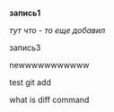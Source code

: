 **запись1**

*тут что - то еще добавил*

запись3

newwwwwwwwwww

test git add

what is diff command
